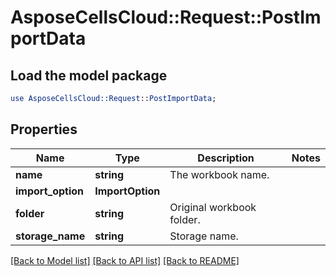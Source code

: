 # AsposeCellsCloud::Request::PostImportData 

## Load the model package
```perl
use AsposeCellsCloud::Request::PostImportData;
```

## Properties
Name | Type | Description | Notes
------------ | ------------- | ------------- | -------------
**name** | **string** | The workbook name. |
**import_option** | **ImportOption** |  |
**folder** | **string** | Original workbook folder. |
**storage_name** | **string** | Storage name. |  

[[Back to Model list]](../README.md#documentation-for-requests) [[Back to API list]](../README.md#documentation-for-api-endpoints) [[Back to README]](../README.md)

